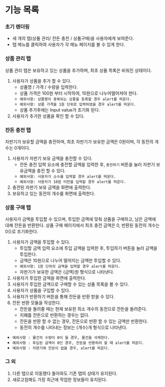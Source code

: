 # 기능 목록 

### 초기 렌더링 
- 세 개의 탭(상품 관리/ 잔돈 충전 / 상품구매)을 사용자에게 보여준다.
- 탭 메뉴를 클릭하여 사용자가 각 메뉴 페이지를 볼 수 있게 한다.

### 상품 관리 탭
상품 관리 탭은 보유하고 있는 상품을 추가하며, 최초 상품 목록은 비워진 상태이다.
1. 사용자가 상품을 추가 할 수 있다.
    - 상품명 / 가격 / 수량을 입력한다.
    - 상품 가격은 100원 부터 시작하여, 10원으로 나누어떨어져야 한다.
    - `예외사항: 상품명이 중복되는 상품을 등록할 경우 alert를 띄운다.`
    - `예외사항: 상품 가격을 1원 단위로 입력하였을 경우 alert를 띄운다.`
    - 상품 추가후에는 Input value가 초기화 된다.
2. 사용자가 추가한 상품을 확인 할 수 있다.

### 잔돈 충전 탭
자판기가 보유할 금액을 충전하며, 최초 자판기가 보유한 금액은 0원이며, 각 동전의 개수는 0개이다.
1. 사용자가 자판기 보유 금액을 충전할 수 있다.
    - 잔돈 충전 입력 요소에 충전할 금액을 입력한 후, `충전하기` 버튼을 눌러 자판기 보유금액을 충전 할 수 있다.
    - `예외사항: 사용자가 소수를 입력할 경우 alert를 띄운다.`
    - `예외사항: 사용자가 10원 미만을 입력할 경우 alert를 띄운다.`
2. 충전된 자판기 보유 금액을 화면에 출력한다.
3. 보유하고 있는 동전의 개수를 화면에 출력한다.

### 상품 구매 탭
사용자가 금액을 투입할 수 있으며, 투입한 금액에 맞춰 상품을 구매하고, 남은 금액에 대해 잔돈을 반환한다.
상품 구매 페이지에서 최초 충전 금액은 0, 반환된 동전의 개수는 0으로 초기화한다.

1. 사용자가 금액을 투입할 수 있다.
    - 투입할 금액 입력 요소에 투입 금액을 입력한 후, 투입하기 버튼을 눌러 금액을 투입한다.
    - 금액은 10원으로 나누어 떨어지는 금액만 투입할 수 있다.
    - `예외사항: 1원 단위의 금액을 입력할 경우 alert를 띄운다.`
    - 자판기가 보유한 금액은 {금액}원 형식으로 나타낸다.
2. 사용자가 투입한 금액을 화면에 출력한다.
3. 사용자가 투입한 금액으로 구매할 수 있는 상품 목록을 볼 수 있다.
4. 사용자가 상품을 구입할 수 있다.
5. 사용자가 반환하기 버튼을 통해 잔돈을 반환 받을 수 있다.
6. 잔돈 반환 모듈을 작성한다.
    - 잔돈을 돌려줄 때는 현재 보유한 최소 개수의 동전으로 잔돈을 돌려준다.
    - 지폐를 잔돈으로 반환하는 경우는 없다.
    - 잔돈을 반환 할 수 없는 경우, 잔돈으로 반환 할 수 있는 금액만 반환한다.
    - 동전의 개수를 나타내는 정보는 {개수}개 형식으로 나타낸다. 
- `예외사항 : 물건의 수량이 0이 될 경우, 물건을 삭제한다.`
- `예외사항 : 투입된 금액이 0인 경우, 잔돈을 반환하려 할 때 alert를 띄운다.`
- `예외사항 : 자판기에 잔돈이 없을 경우, alert를 띄운다.`

### 그 외
1. 다른 탭으로 이동했다 돌아와도 기존 탭의 상태가 유지된다.
2. 새로고침해도 가장 최근에 작업한 정보들이 유지된다.
